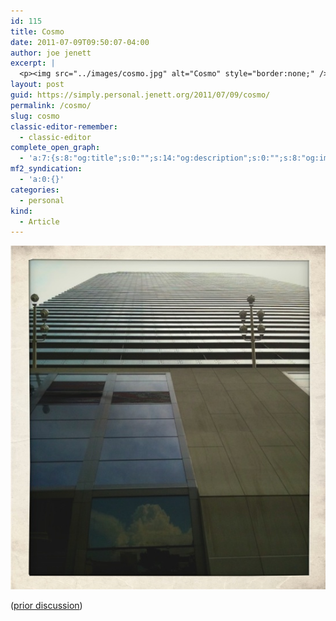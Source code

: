 ```yaml
---
id: 115
title: Cosmo
date: 2011-07-09T09:50:07-04:00
author: joe jenett
excerpt: |
  <p><img src="../images/cosmo.jpg" alt="Cosmo" style="border:none;" /></p>
layout: post
guid: https://simply.personal.jenett.org/2011/07/09/cosmo/
permalink: /cosmo/
slug: cosmo
classic-editor-remember:
  - classic-editor
complete_open_graph:
  - 'a:7:{s:8:"og:title";s:0:"";s:14:"og:description";s:0:"";s:8:"og:image";s:0:"";s:7:"og:type";s:0:"";s:12:"twitter:card";s:7:"summary";s:19:"twitter:description";s:0:"";s:15:"twitter:creator";s:0:"";}'
mf2_syndication:
  - 'a:0:{}'
categories:
  - personal
kind:
  - Article
---
```

<img src="../images/cosmo.jpg" alt="Cosmo" style="border:none;" />

([prior discussion](https://disqus.com/home/discussion/jenettsimplypersonal/jenettsimplypersonal_cosmo/))